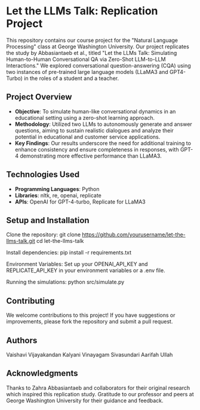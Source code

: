 # Let the LLMs Talk: Replication Project

This repository contains our course project for the "Natural Language Processing" class at George Washington University. Our project replicates the study by Abbasiantaeb et al., titled "Let the LLMs Talk: Simulating Human-to-Human Conversational QA via Zero-Shot LLM-to-LLM Interactions." We explored conversational question-answering (CQA) using two instances of pre-trained large language models (LLaMA3 and GPT4-Turbo) in the roles of a student and a teacher.

## Project Overview

- **Objective**: To simulate human-like conversational dynamics in an educational setting using a zero-shot learning approach.
- **Methodology**: Utilized two LLMs to autonomously generate and answer questions, aiming to sustain realistic dialogues and analyze their potential in educational and customer service applications.
- **Key Findings**: Our results underscore the need for additional training to enhance consistency and ensure completeness in responses, with GPT-4 demonstrating more effective performance than LLaMA3.

## Technologies Used

- **Programming Languages**: Python
- **Libraries**: nltk, re, openai, replicate
- **APIs**: OpenAI for GPT-4-turbo, Replicate for LLaMA3

## Setup and Installation
 Clone the repository:
  git clone https://github.com/yourusername/let-the-llms-talk.git
  cd let-the-llms-talk

 Install dependencies:
 pip install -r requirements.txt

 Environment Variables:
 Set up your OPENAI_API_KEY and REPLICATE_API_KEY in your environment variables or a .env file.

 Running the simulations:
 python src/simulate.py

## Contributing
We welcome contributions to this project! If you have suggestions or improvements, please fork the repository and submit a pull request.

## Authors
Vaishavi Vijayakandan
Kalyani Vinayagam Sivasundari
Aarifah Ullah

## Acknowledgments
Thanks to Zahra Abbasiantaeb and collaborators for their original research which inspired this replication study.
Gratitude to our professor and peers at George Washington University for their guidance and feedback.
